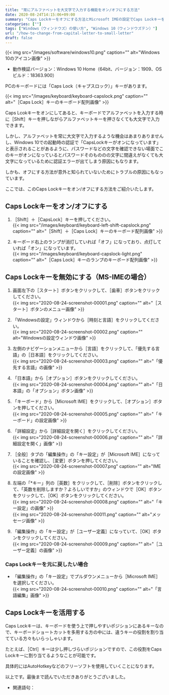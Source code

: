 ```yaml
---
title: "常にアルファベットを大文字で入力する機能をオン/オフにする方法"
date: 2020-08-24T14:15:06+09:00
summary: "Caps Lockキーをオフにする方法とMicrosoft IMEの設定でCaps Lockキーを無効にする方法をご紹介いたします。"
categories: [""]
tags: ["Windows（ウィンドウズ）の使い方", "Windows 10（ウィンドウズテン）"]
url: "/how-to-change-from-capital-letter-to-small-letter"
draft: false
---
```


{{< img src="/images/software/windows10.png" caption="" alt="Windows 10のアイコン画像" >}}

- 動作検証バージョン：Windows 10 Home（64bit、バージョン：1909、OSビルド：18363.900）

PCのキーボードには「Caps Lock（キャプスロック）」キーがあります。

{{< img src="/images/keyboard/keyboard-capslock.png" caption="" alt="［Caps Lock］キーのキーボード配列画像" >}}

Caps Lcokキーをオンにしてあると、キーボードでアルファベットを入力する時に［Shift］キーを押しながらアルファベットキーを押さなくても大文字で入力できます。

しかし、アルファベットを常に大文字で入力するような機会はあまりありませんし、Windows 10での起動時の認証で「CapsLockキーがオンになっています」と表示されることがあるように、パスワードなどの文字を確認できない場面でこのキーがオンになっているとパスワードそのもののの文字に間違えがなくても大文字になっているために認証エラーが出てしまう原因にもなります。

しかも、オフにする方法が意外と知られていないためにトラブルの原因にもなっています。

ここでは、このCaps Lockキーをオン/オフにする方法をご紹介いたします。

## Caps Lockキーをオン/オフにする

1. ［Shift］＋［CapsLock］キーを押してください。  
{{< img src="/images/keyboard/keyboard-left-shift-capslock.png" caption="" alt="［Shift］＋［Caps Lock］キーのキーボード配列画像" >}}

2. キーボード右上のランプが消灯していれば「オフ」になっており、点灯していれば「オン」になっています。  
{{< img src="/images/keyboard/keyboard-capslock-light.png" caption="" alt="［Caps Lock］キーのランプのキーボード配列画像" >}}

## Caps Lockキーを無効にする（MS-IMEの場合）

1. 画面左下の［スタート］ボタンをクリックして、［歯車］ボタンをクリックしてください。  
{{< img src="2020-08-24-screenshot-00001.png" caption="" alt="［スタート］ボタンのメニュー画像" >}}

2. 「Windowsの設定」ウィンドウから［時刻と言語］をクリックしてください。  
{{< img src="2020-08-24-screenshot-00002.png" caption="" alt="Windowsの設定ウィンドウ画像" >}}

3. 左側のナビゲーションメニューから［言語］をクリックして、「優先する言語」の［日本語］をクリックしてください。  
{{< img src="2020-08-24-screenshot-00003.png" caption="" alt="「優先する言語」の画像" >}}

4. 「日本語」から［オプション］ボタンをクリックしてください。  
{{< img src="2020-08-24-screenshot-00004.png" caption="" alt="「日本語」の「オプション」ボタン画像" >}}

5. 「キーボード」から［Microsoft IME］をクリックして、［オプション］ボタンを押してください。  
{{< img src="2020-08-24-screenshot-00005.png" caption="" alt="「キーボード」の設定画像" >}}

6. 「詳細設定」から［詳細設定を開く］をクリックしてください。  
{{< img src="2020-08-24-screenshot-00006.png" caption="" alt="「詳細設定を開く」画像" >}}

7. ［全般］タブの「編集操作」の「キー設定」が［Microsoft IME］になっていることを確認し、［変更］ボタンを押してください。  
{{< img src="2020-08-24-screenshot-00007.png" caption="" alt="IMEの設定画像" >}}

8. 左端の「*キー」列の［英数］をクリックして、［削除］ボタンをクリックして、「英数を削除しますか？よろしいですか」のウィンドウで［OK］ボタンをクリックして、［OK］ボタンをクリックしてください。  
{{< img src="2020-08-24-screenshot-00008.png" caption="" alt="「キー設定」の画像" >}}  
{{< img src="2020-08-24-screenshot-00011.png" caption="" alt="メッセージ画像" >}}

9. 「編集操作」の「キー設定」が［ユーザー定義］になっていて、［OK］ボタンをクリックしてください。  
{{< img src="2020-08-24-screenshot-00009.png" caption="" alt="［ユーザー定義］の画像" >}}

### Caps Lockキーを元に戻したい場合

- 「編集操作」の「キー設定」でプルダウンメニューから［Microsoft IME］を選択してください。  
{{< img src="2020-08-24-screenshot-00010.png" caption="" alt="「言語編集」画像" >}}

## Caps Lockキーを活用する

Caps Lockキーは、キーボードを使う上で押しやすいポジションにあるキーなので、キーボードショートカットを多用する方の中には、違うキーの役割を割り当てている方々もいらっしゃいます。

たとえば、［Ctrl］キーは少し押しづらいポジションですので、この役割をCaps Lockキーに割り当てるようなことが可能です。

具体的にはAutoHotkeyなどのフリーソフトを使用していくことになります。

以上です。最後まで読んでいただきありがとうございました。

- 関連語句：
